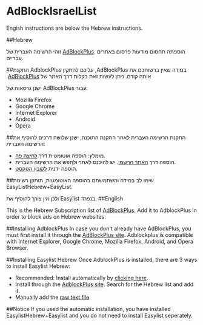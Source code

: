 AdBlockIsraelList
=================


Engish instructions are below the Hebrew instructions.

##Hebrew

זוהי הרשימה העברית של [AdBlockPlus](https://adblockplus.org). הוספתה תחסום מודעות פרסום באתרים עבריים.

##התקנת AdblockPlus
‫במידה שאין ברשותכם את AdBlockPlus, עליכם להתקין אותה קודם. ניתן לעשות זאת בקלות דרך האתר של [AdBlockPlus](https://adblockplus.org). 

ישנן גרסאות של AdBlockPlus עבור:
- Mozilla Firefox
- Google Chrome
- Internet Explorer
- Android
- Opera

##התקנת הרשימה העברית
לאחר התקנת התוכנה, ישנן שלושה דרכים להוסיף את הרשימה העברית:
- מומלץ: הוספה אוטומטית דרך [לחיצה פה](https://rawgit.com/AdBlockPlusIsrael/EasyListHebrew/master/install.html).
- הוספה דרך [האתר הרשמי](https://adblockplus.org/en/subscriptions). יש להיכנס לאתר ולחפש את הרשימה העברית.
- הוספה ידנית [לקובץ הטקסט](https://easylist-downloads.adblockplus.org/israellist+easylist.txt).

##שימו לב
במידה והשתמשתם בהוספה האוטומטית, תותקן רשימת EasyListHebrew+EasyList.

ולכן אין צורך להוסיף את Easylist בנפרד.
##English

This is the Hebrew Subscription list of [AdBlockPlus](https://adblockplus.org). Add it to AdblockPlus in order to block ads on Hebrew websites.

##Installing AdblockPlus
In case you don't already have AdBlockPlus, you must first install it through the [AdBlockPlus site](https://adblockplus.org). Adblockplus is compatible with Internet Explorer, Google Chrome, Mozilla Firefox, Android, and Opera Browser.

##Installing Easylist Hebrew
Once AdblockPlus is installed, there are 3 ways to install Easylist Hebrew:
- Recommended: Install automatically by [clicking here](https://rawgit.com/AdBlockPlusIsrael/EasyListHebrew/master/install.html).
- Install through the [AdblockPlus site](https://adblockplus.org/en/subscriptions). Search for the Hebrew list and add it.
- Manually add the [raw text file](https://easylist-downloads.adblockplus.org/israellist+easylist.txt).

##Notice
If you used the automatic installation, you have installed EasylistHebrew+Easylist and you do not need to install Easylist seperately.
